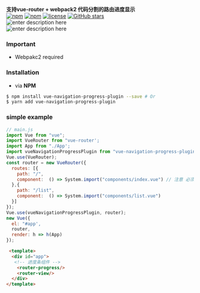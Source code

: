 **支持vue-router + webpack2 代码分割的路由进度显示**  
[![npm](https://img.shields.io/npm/v/vue-navigation-progress-plugin.svg?style=flat-square)](https://www.npmjs.com/package/vue-navigation-progress-plugin)
[![npm](https://img.shields.io/npm/dt/vue-navigation-progress-plugin.svg?style=flat-square)](https://www.npmjs.com/package/vue-navigation-progress-plugin)
[![license](https://img.shields.io/github/license/shmy/vue-navigation-progress-plugin.svg?style=flat-square)](https://github.com/shmy/vue-navigation-progress-plugin/blob/master/LICENSE.md)
[![GitHub stars](https://img.shields.io/github/stars/shmy/vue-navigation-progress-plugin.svg?style=social&label=Star)](https://github.com/shmy/vue-navigation-progress-plugin)  
![enter description here][1]  
![enter description here][2]
### **Important**
- Webpakc2 required  

### **Installation**  

+ via **NPM**  
```bash
$ npm install vue-navigation-progress-plugin --save # Or
$ yarn add vue-navigation-progress-plugin
```

### simple example

```javascript
// main.js
import Vue from "vue";
import VueRouter from "vue-router';
import App from "./App';
import vueNavigationProgressPlugin from "vue-navigation-progress-plugin";
Vue.use(VueRouter);
const router = new VueRouter({
  routes: [{
    path: "/",
    component:  () => System.import("components/index.vue") // 注意 必须使用System.import
  },{
    path: "/list",
    component:  () => System.import("components/list.vue")
  }]
});
Vue.use(vueNavigationProgressPlugin, router);
new Vue({
  el: "#app',
  router,
  render: h => h(App)
});

```

```html
 <template>
  <div id="app">
   <!-- 进度条组件 -->
    <router-progress/>
    <router-view/>
  </div>
</template>

```


  [1]: ./images/p1.gif "p1.gif"
  [2]: ./images/p2.gif "p2.gif"